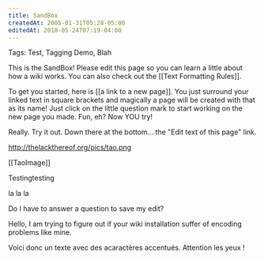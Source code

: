 ```yaml
---
title: SandBox
createdAt: 2005-01-31T05:28-05:00
editedAt: 2018-05-24T07:19-04:00
---
```


Tags: Test, Tagging Demo, Blah

This is the SandBox! Please edit this page so you can learn a little about how a wiki works. You can also check out the [[Text Formatting Rules]].

To get you started, here is [[a link to a new page]]. You just surround your linked text in square brackets and magically a page will be created with that as its name! Just click on the little question mark to start working on the new page you made. Fun, eh? Now YOU try!

Really. Try it out. Down there at the bottom... the "Edit text of this page" link.

http://thelackthereof.org/pics/tao.png

[[TaoImage]]

Testingtesting

la la la

Do I have to answer a question to save my edit?

Hello, I am trying to figure out if your wiki installation suffer of encoding problems like mine.

Voici donc un texte avec des acaractères accentués. Attention les yeux !

